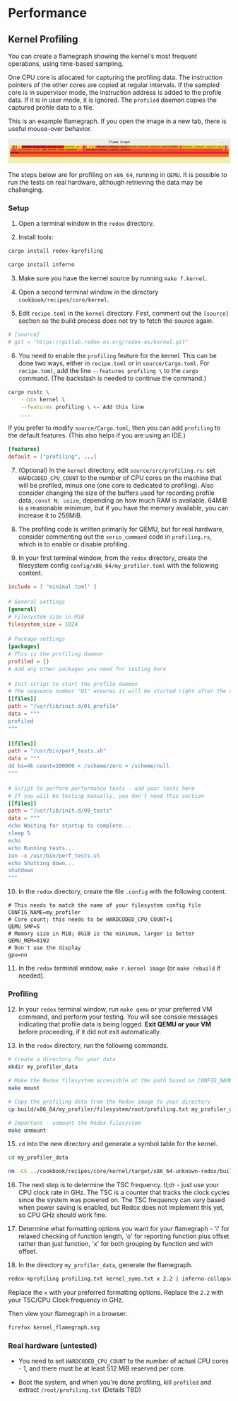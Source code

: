 # Performance

## Kernel Profiling

You can create a flamegraph showing the kernel's most frequent operations, using time-based sampling.

One CPU core is allocated for capturing the profiling data. The instruction pointers of the other cores are copied at regular intervals. If the sampled core is in supervisor mode, the instruction address is added to the profile data. If it is in user mode, it is ignored. The `profiled` daemon copies the captured profile data to a file.

This is an example flamegraph. If you open the image in a new tab, there is useful mouse-over behavior.

![Kernel Flamegraph](./assets/kernel_flamegraph.svg "Kernel Flamegraph")

The steps below are for profiling on `x86_64`, running in `QEMU`. It is possible to run the tests on real hardware, although retrieving the data may be challenging.

### Setup

1. Open a terminal window in the `redox` directory.

2. Install tools: 

```sh
cargo install redox-kprofiling
```
```sh
cargo install inferno
```

3. Make sure you have the kernel source by running `make f.kernel`.

4. Open a second terminal window in the directory `cookbook/recipes/core/kernel`.

5. Edit `recipe.toml` in the `kernel` directory. First, comment out the `[source]` section so the build process does not try to fetch the source again.

```toml
# [source]
# git = "https://gitlab.redox-os.org/redox-os/kernel.git"
```

6. You need to enable the `profiling` feature for the kernel. This can be done two ways, either in `recipe.toml` or in `source/Cargo.toml`. For `recipe.toml`, add the line `--features profiling \` to the `cargo` command. (The backslash is needed to continue the command.)

```sh
cargo rustc \
    --bin kernel \
    --features profiling \ <- Add this line
    ...
```

If you prefer to modify `source/Cargo.toml`, then you can add `profiling` to the default features. (This also helps if you are using an IDE.)

```toml
[features]
default = ["profiling", ...]
```

7. (Optional) In the `kernel` directory, edit `source/src/profiling.rs`: set `HARDCODED_CPU_COUNT` to the number of CPU cores on the machine that will be profiled, minus one (one core is dedicated to profiling). Also consider changing the size of the buffers used for recording profile data, `const N: usize`, depending on how much RAM is available. 64MiB is a reasonable minimum, but if you have the memory available, you can increase it to 256MiB.

8. The profiling code is written primarily for QEMU, but for real hardware, consider commenting out the `serio_command` code in `profiling.rs`, which is to enable or disable profiling.

9. In your first terminal window, from the `redox` directory, create the filesystem config `config/x86_64/my_profiler.toml` with the following content.

```toml
include = [ "minimal.toml" ]

# General settings
[general]
# Filesystem size in MiB
filesystem_size = 1024

# Package settings
[packages]
# This is the profiling daemon
profiled = {}
# Add any other packages you need for testing here

# Init script to start the profile daemon
# The sequence number "01" ensures it will be started right after the drivers
[[files]]
path = "/usr/lib/init.d/01_profile"
data = """
profiled
"""

[[files]]
path = "/usr/bin/perf_tests.sh"
data = """
dd bs=4k count=100000 < /scheme/zero > /scheme/null
"""

# Script to perform performance tests - add your tests here
# If you will be testing manually, you don't need this section
[[files]]
path = "/usr/lib/init.d/99_tests"
data = """
echo Waiting for startup to complete...
sleep 5
echo
echo Running tests...
ion -x /usr/bin/perf_tests.sh
echo Shutting down...
shutdown
"""
```

10. In the `redox` directory, create the file `.config` with the following content.

```make
# This needs to match the name of your filesystem config file
CONFIG_NAME=my_profiler
# Core count; this needs to be HARDCODED_CPU_COUNT+1
QEMU_SMP=5
# Memory size in MiB; 8GiB is the minimum, larger is better
QEMU_MEM=8192
# Don't use the display
gpu=no
```

11. In the `redox` terminal window, `make r.kernel image` (or `make rebuild` if needed).

### Profiling

12. In your `redox` terminal window, run `make qemu` or your preferred VM command, and perform your testing. You will see console messages indicating that profile data is being logged. **Exit QEMU or your VM** before proceeding, if it did not exit automatically.

14. In the `redox` directory, run the following commands.

```sh
# Create a directory for your data
mkdir my_profiler_data
```
```sh
# Make the Redox filesystem accessible at the path based on CONFIG_NAME
make mount
```
```sh
# Copy the profiling data from the Redox image to your directory
cp build/x86_64/my_profiler/filesystem/root/profiling.txt my_profiler_data
```
```sh
# Important - unmount the Redox filesystem
make unmount
```

15. `cd` into the new directory and generate a symbol table for the kernel.

```sh
cd my_profiler_data
```
```sh
nm -CS ../cookbook/recipes/core/kernel/target/x86_64-unknown-redox/build/kernel > kernel_syms.txt
```

16. The next step is to determine the TSC frequency. tl;dr - just use your CPU clock rate in GHz. The TSC is a counter that tracks the clock cycles since the system was powered on. The TSC frequency can vary based when power saving is enabled, but Redox does not implement this yet, so CPU GHz should work fine.

17. Determine what formatting options you want for your flamegraph - 'i' for relaxed checking of function length, 'o' for reporting function plus offset rather than just function, 'x' for both grouping by function and with offset.

18. In the directory `my_profiler_data`, generate the flamegraph.

```sh
redox-kprofiling profiling.txt kernel_syms.txt x 2.2 | inferno-collapse-perf | inferno-flamegraph > kernel_flamegraph.svg
```

Replace the `x` with your preferred formatting options. Replace the `2.2` with your TSC/CPU Clock frequency in GHz.

Then view your flamegraph in a browser.

```sh
firefox kernel_flamegraph.svg
```

### Real hardware (untested)

- You need to set `HARDCODED_CPU_COUNT` to the number of actual CPU cores - 1, and there must be at least 512 MiB reserved per core.

- Boot the system, and when you're done profiling, kill `profiled` and extract `/root/profiling.txt` (Details TBD)
